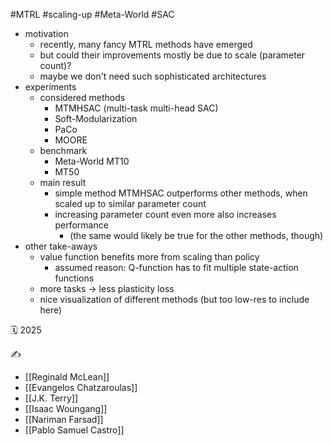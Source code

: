 #MTRL #scaling-up #Meta-World #SAC

- motivation
	- recently, many fancy MTRL methods have emerged
	- but could their improvements mostly be due to scale (parameter count)?
	- maybe we don't need such sophisticated architectures
- experiments
	- considered methods
		- MTMHSAC (multi-task multi-head SAC)
		- Soft-Modularization
		- PaCo
		- MOORE
	- benchmark
		- Meta-World MT10
		- MT50
	- main result
		- simple method MTMHSAC outperforms other methods, when scaled up to similar parameter count
		- increasing parameter count even more also increases performance
			- (the same would likely be true for the other methods, though)
- other take-aways
	- value function benefits more from scaling than policy
		- assumed reason: Q-function has to fit multiple state-action functions
	- more tasks -> less plasticity loss
	- nice visualization of different methods (but too low-res to include here)

🗓️ 2025

✍️
- [[Reginald McLean]]
- [[Evangelos Chatzaroulas]]
- [[J.K. Terry]]
- [[Isaac Woungang]]
- [[Nariman Farsad]]
- [[Pablo Samuel Castro]]
